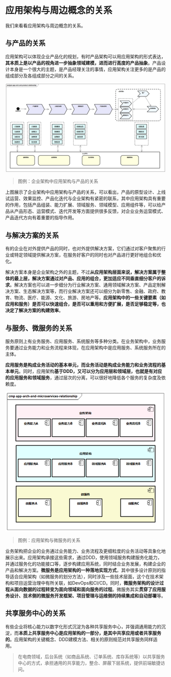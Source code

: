 # 应用架构与周边概念的关系

我们来看看应用架构与周边概念的关系。

## 与产品的关系

应用架构可以体现企业产品化的规划，有时产品架构可以用应用架构的形式表达，**其本质上是以产品的视角进一步抽象领域建模，进而进行高度的产品抽象**。产品设计本身是一个很大的主题，是产品经理关注的事情，应用架构关注更多的是产品的组成部分及各组成部分之间的关系。

![企业架构中应用架构与产品的关系](images/app-arch-and-product-relationship.png)

> 图例：企业架构中应用架构与产品的关系

上图展示了企业架构中应用架构与产品的关系，可以看出，产品的原型设计、上线试运营、效果监控、产品化迭代与企业架构有紧密的联系，其中应用架构具有重要的作用，包括产品组装、能力扩展、领域服务、领域模型、应用组件等，可以给产品从产品形态、运营模式、迭代开发等方面提供很多反馈，对企业业务运营模式、产品迭代方向有着重要的指导作用。

## 与解决方案的关系

有的企业在对外提供产品的同时，也对外提供解决方案，它们通过对客户聚焦的行业或特定领域提供解决方案，在服务好客户的同时也对产品进行更好地组合和优化。

解决方案本身是企业架构之外的主题，不过**从应用架构层面来说，解决方案属于整体的最上层，解决方案通过对产品、应用的组合，更加适应不同垂直细分客户的诉求**。解决方案也可以进一步细分为行业解决方案、通用领域解决方案、产品定制解决方案、生态解决方案等，而行业解决方案还可以细分为新零售、金融、政府、教育、物流、医疗、能源、文化、旅游、房地产等。**应用架构中的一些关键要素（如应用和服务）是否可以快速组合，是否可以重用和方便扩展，是否足够稳定等，也决定了解决方案的构建效率**。

## 与服务、微服务的关系

服务原则上有业务服务、应用服务、系统服务等多种分类。在业务架构中，业务服务要通过业务能力和业务流程来体现，在应用架构中是应用服务、系统服务所在的主体。

**应用服务是构成业务活动的基本单元，而业务活动是构成业务能力和业务流程的基本单元**。同时，应用架构**基于DDD，又可以分为应用层和领域层，也就是有对应的应用服务和领域服务**，通过层次的分离，可以很好地降低各个服务的复杂度及依赖度。

![应用架构与微服务的关系](images/app-arch-and-microservices-relationship.png)

> 图例：应用架构与微服务的关系

业务架构把企业的业务通过业务能力、业务流程及更细粒度的业务活动等具象化地展示出来。应用架构承接这些需求，通过DDD，使用领域服务构建服务化能力，并通过服务化的功能接口等，逐步构建应用系统，同时结合业务发展，构建企业的产品和解决方案。**微服务是应用架构的一种落地实现方式**，其中很多设计原则的指导适合应用架构（如微服务的划分方法），同时涉及一些技术层面，这个在技术架构和项目运营治理中有所关联，如DevOps和CI/CD。同时，**微服务架构的设计过程从面向数据的过程转变为面向领域和面向服务的过程**。微服务其实**贯穿了应用服务设计、技术侧的微服务开发框架、项目管理与运维侧的持续集成和自动部署**等。

## 共享服务中心的关系

有些企业将核心能力以数字化形式沉淀为各种共享服务中心，并强调通用能力的沉淀，而**本质上共享服务中心是应用架构的一部分，是其中共享应用或者共享服务的**。应用架构的关键概念、DDD建模方法、相关的原则规范对共享服务同样适用。

> 在电商领域，后台系统（如商品系统、订单系统、库存系统等）以共享服务中心的方式，承担通用的共享能力，整合、屏蔽下层系统，提供前端敏捷访问。
